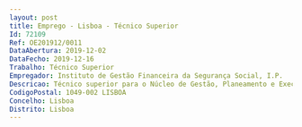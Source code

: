 ```yaml
--- 
layout: post
title: Emprego - Lisboa - Técnico Superior
Id: 72109
Ref: OE201912/0011
DataAbertura: 2019-12-02
DataFecho: 2019-12-16
Trabalho: Técnico Superior
Empregador: Instituto de Gestão Financeira da Segurança Social, I.P.
Descricao: Técnico superior para o Núcleo de Gestão, Planeamento e Execução do Orçamento Desenhar mapas para elaboração do orçamento e proceder ao seu envio às Instituições da Segurança Social (ISS) para preenchimento e após a sua devolução, elaborar os mapas de Consolidação com base nas informações aí constantes, efetuar a sua apresentação e debate a níveis superiores, bem como a sua reformulação até à versão final, a fim de possibilitar o seu encaminhamento para a Assembleia da República para aprovação. Efetuar a distribuição do orçamento aprovado na Assembleia da República pelas ISS, efetuar a respetiva contabilização no Sistema de Informação Financeira (SIF) e comunicá lo às instituições Criar ficheiros de execução orçamental e assegurar o seu preenchimento mensal com base nos dados de SIF. Proceder à sua consolidação a fim de acompanhar e controlar a execução orçamental. Elaborar previsões de execução orçamental, tendo por base o ano anterior e a execução orçamental do corrente ano, por forma a prever as necessidades de alteração ao OSS  Efetuar o reporte de resultados, quer a nível mensal quer trimestral relativo ao acompanhamento previsão da execução orçamental, através da realização e envio a nível superior de um conjunto de mapas (ex  mapa de subsistemas, ex mapa IX, mapas legais, etc.) para análise, aprovação e posterior envio divulgação às entidades competentes indicadas Na sequência da análise das previsões de execução do corrente ano efetuar propostas de revisão ao OSS corrente e seu envio ao superior hierárquico, por forma a viabilizar a aprovação e correção do orçamento, pelas entidades competentes  Proceder à gestão dos pedidos de alteração orçamental enviados pelas ISS, elaborar informações indicando o teor, a fundamentação dos pedidos, enquadramento legal e as entidades que tem competência para os aprovar. Depois de obter a respetiva aprovação segue se a realização das alterações orçamentais, procedendo aos seus registos no SIF Análise dos mapas de fundos disponíveis submetidos pelas ISS, em cada mês, para respetiva validação no portal da Direção Geral do Orçamento em cumprimento com os prazos legais Garantir os esclarecimentos adequados, junto das ISS, de modo a que seja cumprida a LCPA  Efetuar os registos necessários, em SIF, relativos ao carregamento e alterações do orçamento, assim como assegurar as respetivas alterações no SIF decorrentes da normalização orçamental e da manutenção da parametrização de mapas orçamentais.
CodigoPostal: 1049-002 LISBOA
Concelho: Lisboa
Distrito: Lisboa
--- 
```

